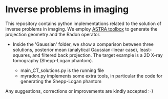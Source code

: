 # Inverse problems in imaging 
This repository contains python implementations related to the solution of inverse problems in imaging. We employ [ASTRA toolbox](https://github.com/jakobsj/astra-toolbox) to generate the projection geometry and the Radon operator.

* Inside the 'Gaussian' folder, we show a comparison between three solutions, posterior mean (analytical Gaussian-linear case), least-squares, and filtered back projection. The target example is a 2D X-ray tomography (Shepp-Logan phantom). 

  * main_CT_solutions.py is the running file
  * myradon.py implements some extra tools, in particular the code for generating the Shepp-Logan phantom

Any suggestions, corrections or improvements are kindly accepted :-)

